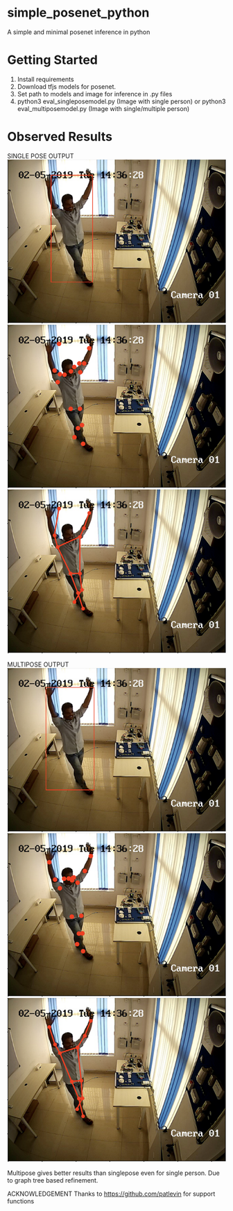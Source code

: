 # simple_posenet_python
A simple and minimal posenet inference in python

# Getting Started
1. Install requirements
2. Download tfjs models for posenet.
3. Set path to models and image for inference in .py files
4. python3 eval_singleposemodel.py (Image with single person) or python3 eval_multiposemodel.py (Image with single/multiple person)

# Observed Results

SINGLE POSE OUTPUT
![SinglePose BBOX](https://raw.githubusercontent.com/ajaichemmanam/simple_posenet_python/master/assets/singlepose_bbox.png)
![SinglePose Keypoints](https://raw.githubusercontent.com/ajaichemmanam/simple_posenet_python/master/assets/singlepose_keypoints.png)
![SinglePose Connected Keypoints](https://raw.githubusercontent.com/ajaichemmanam/simple_posenet_python/master/assets/singlepose_connectedkeypoints.png)

MULTIPOSE OUTPUT
![MultiPose BBOX](https://raw.githubusercontent.com/ajaichemmanam/simple_posenet_python/master/assets/multipose_bbox.png)
![MultiPose Keypoints](https://raw.githubusercontent.com/ajaichemmanam/simple_posenet_python/master/assets/multipose_keypoints.png)
![MultiPose Connected Keypoints](https://raw.githubusercontent.com/ajaichemmanam/simple_posenet_python/master/assets/multipose_connectedkeypoints.png)

Multipose  gives better results than singlepose even for single person. Due to graph tree based refinement.

ACKNOWLEDGEMENT
Thanks to https://github.com/patlevin for support functions